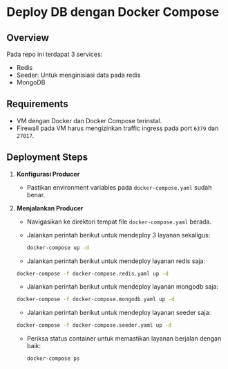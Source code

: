 # Deploy DB dengan Docker Compose

## Overview

Pada repo ini terdapat 3 services:

- Redis
- Seeder: Untuk menginisiasi data pada redis
- MongoDB

## Requirements

- VM dengan Docker dan Docker Compose terinstal.
- Firewall pada VM harus mengizinkan traffic ingress pada port `6379` dan `27017`.

## Deployment Steps

1. **Konfigurasi Producer**

   - Pastikan environment variables pada `docker-compose.yaml` sudah benar.

2. **Menjalankan Producer**

   - Navigasikan ke direktori tempat file `docker-compose.yaml` berada.
   - Jalankan perintah berikut untuk mendeploy 3 layanan sekaligus:

     ```sh
     docker-compose up -d
     ```

   - Jalankan perintah berikut untuk mendeploy layanan redis saja:

   ```sh
   docker-compose -f docker-compose.redis.yaml up -d
   ```

   - Jalankan perintah berikut untuk mendeploy layanan mongodb saja:

   ```sh
   docker-compose -f docker-compose.mongodb.yaml up -d
   ```

   - Jalankan perintah berikut untuk mendeploy layanan seeder saja:

   ```sh
   docker-compose -f docker-compose.seeder.yaml up -d
   ```

   - Periksa status container untuk memastikan layanan berjalan dengan baik:

     ```sh
     docker-compose ps
     ```
